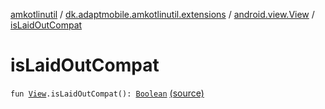 [amkotlinutil](../../index.md) / [dk.adaptmobile.amkotlinutil.extensions](../index.md) / [android.view.View](index.md) / [isLaidOutCompat](./is-laid-out-compat.md)

# isLaidOutCompat

`fun `[`View`](https://developer.android.com/reference/android/view/View.html)`.isLaidOutCompat(): `[`Boolean`](https://kotlinlang.org/api/latest/jvm/stdlib/kotlin/-boolean/index.html) [(source)](https://github.com/adaptmobile-organization/amkotlinutil/tree/master/amkotlinutil/amkotlinutil/src/main/java/dk/adaptmobile/amkotlinutil/extensions/ViewExtensions.kt#L122)